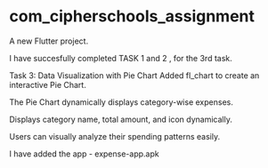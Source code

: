 # com_cipherschools_assignment

A new Flutter project.

I have succesfully completed TASK 1 and 2 , 
for the 3rd task.


Task 3: Data Visualization with Pie Chart
Added fl_chart to create an interactive Pie Chart.

The Pie Chart dynamically displays category-wise expenses.

Displays category name, total amount, and icon dynamically.

Users can visually analyze their spending patterns easily.

I have added the app - expense-app.apk


